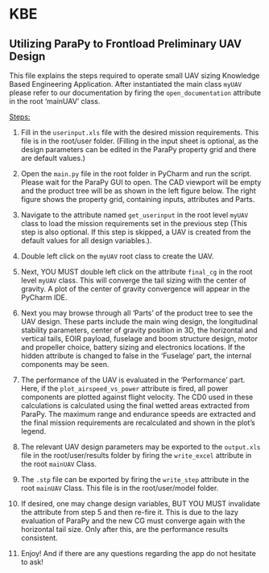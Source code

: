 # KBE

## Utilizing ParaPy to Frontload Preliminary UAV Design

This file explains the steps required to operate small UAV sizing Knowledge Based Engineering Application. After instantiated the main class `myUAV` please refer to our documentation by firing the `open_documentation` attribute in the root ‘mainUAV’ class.

<u>Steps:</u>

1.  Fill in the `userinput.xls` file with the desired mission requirements. This file is in the root/user folder. (Filling in the input sheet is optional, as the design parameters can be edited in the ParaPy property grid and there are default values.)

2.  Open the `main.py` file in the root folder in PyCharm and run the script. Please wait for the ParaPy GUI to open. The CAD viewport will be empty and the product tree will be as shown in the left figure below. The right figure shows the property grid, containing inputs, attributes and Parts.

3.  Navigate to the attribute named `get_userinput` in the root level `myUAV` class to load the mission requirements set in the previous step (This step is also optional. If this step is skipped, a UAV is created from the default values for all design variables.).

4.  Double left click on the `myUAV` root class to create the UAV.

5.  Next, YOU MUST double left click on the attribute `final_cg` in the root level `myUAV` class. This will converge the tail sizing with the center of gravity. A plot of the center of gravity convergence will appear in the PyCharm IDE.

6.  Next you may browse through all ‘Parts’ of the product tree to see the UAV design. These parts include the main wing design, the longitudinal stability parameters, center of gravity position in 3D, the horizontal and vertical tails, EOIR payload, fuselage and boom structure design, motor and propeller choice, battery sizing and electronics locations. If the hidden attribute is changed to false in the ‘Fuselage’ part, the internal components may be seen.

7.  The performance of the UAV is evaluated in the ‘Performance’ part. Here, if the `plot_airspeed_vs_power` attribute is fired, all power components are plotted against flight velocity. The CD0 used in these calculations is calculated using the final wetted areas extracted from ParaPy. The maximum range and endurance speeds are extracted and the final mission requirements are recalculated and shown in the plot’s legend.

8.  The relevant UAV design parameters may be exported to the `output.xls` file in the root/user/results folder by firing the `write_excel` attribute in the root `mainUAV` Class.

9.  The `.stp` file can be exported by firing the `write_step` attribute in the root `mainUAV` Class. This file is in the root/user/model folder.

10. If desired, one may change design variables, BUT YOU MUST invalidate the attribute from step 5 and then re-fire it. This is due to the lazy evaluation of ParaPy and the new CG must converge again with the horizontal tail size. Only after this, are the performance results consistent.

11. Enjoy! And if there are any questions regarding the app do not hesitate to ask!

